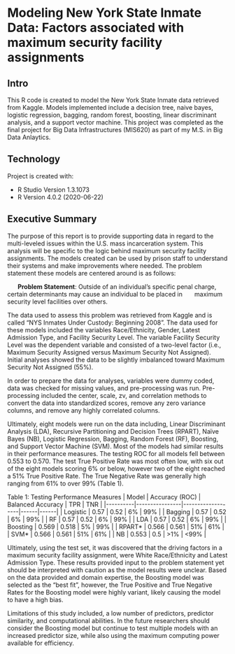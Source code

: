 # Modeling New York State Inmate Data: Factors associated with maximum security facility assignments
## Intro
This R code is created to model the New York State Inmate data retrieved from Kaggle. Models implemented include a decision tree, naive bayes, logistic regression, bagging, random forest, boosting, linear discriminant analysis, and a support vector machine. This project was completed as the final project for Big Data Infrastructures (MIS620) as part of my M.S. in Big Data Anlaytics.

## Technology
Project is created with:
* R Studio Version 1.3.1073
* R Version 4.0.2 (2020-06-22)

## Executive Summary 
The purpose of this report is to provide supporting data in regard to the multi-leveled issues within the U.S. mass incarceration system. This analysis will be specific to the logic behind maximum security facility assignments. The models created can be used by prison staff to understand their systems and make improvements where needed. The problem statement these models are centered around is as follows:

&nbsp;&nbsp;&nbsp;&nbsp;&nbsp;&nbsp;**Problem Statement**: Outside of an individual’s specific penal charge, certain determinants may cause an individual to be placed in &nbsp;&nbsp;&nbsp;&nbsp;&nbsp;&nbsp;maximum security level facilities over others.

The data used to assess this problem was retrieved from Kaggle and is called “NYS Inmates Under Custody: Beginning 2008”. The data used for these models included the variables Race/Ethnicity, Gender, Latest Admission Type, and Facility Security Level. The variable Facility Security Level was the dependent variable and consisted of a two-level factor (i.e., Maximum Security Assigned versus Maximum Security Not Assigned). Initial analyses showed the data to be slightly imbalanced toward Maximum Security Not Assigned (55%).

In order to prepare the data for analyses, variables were dummy coded, data was checked for missing values, and pre-processing was run. Pre-processing included the center, scale, zv, and correlation methods to convert the data into standardized scores, remove any zero variance columns, and remove any highly correlated columns.

Ultimately, eight models were run on the data including, Linear Discriminant Analysis (LDA), Recursive Partitioning and Decision Trees (RPART), Naïve Bayes (NB), Logistic Regression, Bagging, Random Forest (RF), Boosting, and Support Vector Machine (SVM). Most of the models had similar results in their performance measures. The testing ROC for all models fell between 0.553 to 0.570. The test True Positive Rate was most often low, with six out of the eight models scoring 6% or below, however two of the eight reached a 51% True Positive Rate. The True Negative Rate was generally high ranging from 61% to over 99% (Table 1). 

Table 1: Testing Performance Measures
| Model    | Accuracy (ROC) | Balanced Accuracy | TPR  | TNR  |
|----------|----------------|-------------------|------|------|
| Logistic | 0.57           | 0.52              | 6%   | 99%  |
| Bagging  | 0.57           | 0.52              | 6%   | 99%  |
| RF       | 0.57           | 0.52              | 6%   | 99%  |
| LDA      | 0.57           | 0.52              | 6%   | 99%  |
| Boosting | 0.569          | 0.518             | 5%   | 99%  |
| RPART*   | 0.566          | 0.561             | 51%  | 61%  |
| SVM*     | 0.566          | 0.561             | 51%  | 61%  |
| NB       | 0.553          | 0.5               | >1%  | <99% |

Ultimately, using the test set, it was discovered that the driving factors in a maximum security facility assignment, were White Race/Ethnicity and Latest Admission Type. These results provided input to the problem statement yet should be interpreted with caution as the model results were unclear. Based on the data provided and domain expertise, the Boosting model was selected as the “best fit”, however, the True Positive and True Negative Rates for the Boosting model were highly variant, likely causing the model to have a high bias. 

Limitations of this study included, a low number of predictors, predictor similarity, and computational abilities. In the future researchers should consider the Boosting model but continue to test multiple models with an increased predictor size, while also using the maximum computing power available for efficiency. 

